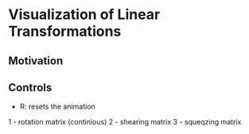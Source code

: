 # Visualization of Linear Transformations 

## Motivation


## Controls 
- R: resets the animation


1 - rotation matrix (continious)
2 - shearing matrix 
3 - squeqzing matrix 